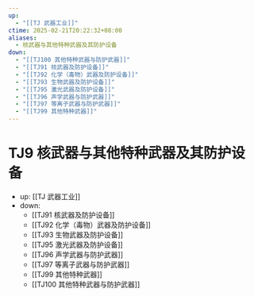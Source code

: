 ```yaml
---
up:
  - "[[TJ 武器工业]]"
ctime: 2025-02-21T20:22:32+08:00
aliases:
  - 核武器与其他特种武器及其防护设备
down:
  - "[[TJ100 其他特种武器与防护武器]]"
  - "[[TJ91 核武器及防护设备]]"
  - "[[TJ92 化学（毒物）武器及防护设备]]"
  - "[[TJ93 生物武器及防护设备]]"
  - "[[TJ95 激光武器及防护设备]]"
  - "[[TJ96 声学武器与防护武器]]"
  - "[[TJ97 等离子武器与防护武器]]"
  - "[[TJ99 其他特种武器]]"
---
```


# TJ9 核武器与其他特种武器及其防护设备

- up: [[TJ 武器工业]]
- down:	
	- [[TJ91 核武器及防护设备]]
	- [[TJ92 化学（毒物）武器及防护设备]]
	- [[TJ93 生物武器及防护设备]]
	- [[TJ95 激光武器及防护设备]]
	- [[TJ96 声学武器与防护武器]]
	- [[TJ97 等离子武器与防护武器]]
	- [[TJ99 其他特种武器]]
	- [[TJ100 其他特种武器与防护武器]]
	
